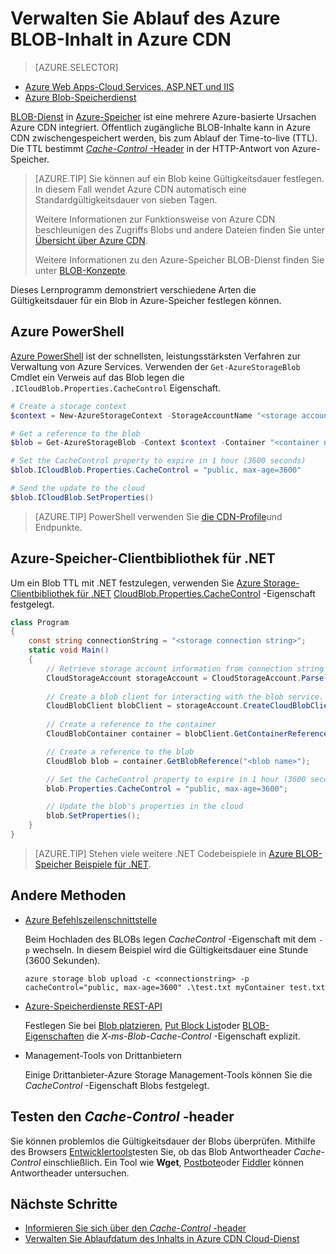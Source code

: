 <properties
 pageTitle="Ablauf des Azure BLOB-Inhalt in Azure CDN verwalten | Microsoft Azure"
 description="Erfahren Sie mehr über die Optionen zum Steuern von Time to live für Blobs in Azure CDN Zwischenspeichern."
 services="cdn"
 documentationCenter=""
 authors="camsoper"
 manager="erikre"
 editor=""/>
<tags
 ms.service="cdn"
 ms.workload="media"
 ms.tgt_pltfrm="na"
 ms.devlang="multiple"
 ms.topic="article"
 ms.date="09/15/2016"
 ms.author="casoper"/>


# <a name="manage-expiration-of-azure-storage-blob-content-in-azure-cdn"></a>Verwalten Sie Ablauf des Azure BLOB-Inhalt in Azure CDN

> [AZURE.SELECTOR]
- [Azure Web Apps-Cloud Services, ASP.NET und IIS](cdn-manage-expiration-of-cloud-service-content.md)
- [Azure Blob-Speicherdienst](cdn-manage-expiration-of-blob-content.md)

[BLOB-Dienst](../storage/storage-introduction.md#blob-storage) in [Azure-Speicher](../storage/storage-introduction.md) ist eine mehrere Azure-basierte Ursachen Azure CDN integriert.  Öffentlich zugängliche BLOB-Inhalte kann in Azure CDN zwischengespeichert werden, bis zum Ablauf der Time-to-live (TTL).  Die TTL bestimmt [ *Cache-Control* -Header](http://www.w3.org/Protocols/rfc2616/rfc2616-sec14.html#sec14.9) in der HTTP-Antwort von Azure-Speicher.

>[AZURE.TIP] Sie können auf ein Blob keine Gültigkeitsdauer festlegen.  In diesem Fall wendet Azure CDN automatisch eine Standardgültigkeitsdauer von sieben Tagen.
>
>Weitere Informationen zur Funktionsweise von Azure CDN beschleunigen des Zugriffs Blobs und andere Dateien finden Sie unter [Übersicht über Azure CDN](./cdn-overview.md).
>
>Weitere Informationen zu den Azure-Speicher BLOB-Dienst finden Sie unter [BLOB-Konzepte](https://msdn.microsoft.com/library/dd179376.aspx). 

Dieses Lernprogramm demonstriert verschiedene Arten die Gültigkeitsdauer für ein Blob in Azure-Speicher festlegen können.  

## <a name="azure-powershell"></a>Azure PowerShell

[Azure PowerShell](../powershell-install-configure.md) ist der schnellsten, leistungsstärksten Verfahren zur Verwaltung von Azure Services.  Verwenden der `Get-AzureStorageBlob` Cmdlet ein Verweis auf das Blob legen die `.ICloudBlob.Properties.CacheControl` Eigenschaft. 

```powershell
# Create a storage context
$context = New-AzureStorageContext -StorageAccountName "<storage account name>" -StorageAccountKey "<storage account key>"

# Get a reference to the blob
$blob = Get-AzureStorageBlob -Context $context -Container "<container name>" -Blob "<blob name>"

# Set the CacheControl property to expire in 1 hour (3600 seconds)
$blob.ICloudBlob.Properties.CacheControl = "public, max-age=3600"

# Send the update to the cloud
$blob.ICloudBlob.SetProperties()
```

>[AZURE.TIP] PowerShell verwenden Sie [die CDN-Profile](./cdn-manage-powershell.md)und Endpunkte.

## <a name="azure-storage-client-library-for-net"></a>Azure-Speicher-Clientbibliothek für .NET

Um ein Blob TTL mit .NET festzulegen, verwenden Sie [Azure Storage-Clientbibliothek für .NET](../storage/storage-dotnet-how-to-use-blobs.md) [CloudBlob.Properties.CacheControl](https://msdn.microsoft.com/library/microsoft.windowsazure.storage.blob.blobproperties.cachecontrol.aspx) -Eigenschaft festgelegt.

```csharp
class Program
{
    const string connectionString = "<storage connection string>";
    static void Main()
    {
        // Retrieve storage account information from connection string
        CloudStorageAccount storageAccount = CloudStorageAccount.Parse(connectionString);
        
        // Create a blob client for interacting with the blob service.
        CloudBlobClient blobClient = storageAccount.CreateCloudBlobClient();
        
        // Create a reference to the container
        CloudBlobContainer container = blobClient.GetContainerReference("<container name>");

        // Create a reference to the blob
        CloudBlob blob = container.GetBlobReference("<blob name>");

        // Set the CacheControl property to expire in 1 hour (3600 seconds)
        blob.Properties.CacheControl = "public, max-age=3600";

        // Update the blob's properties in the cloud
        blob.SetProperties();
    }
}
```

>[AZURE.TIP] Stehen viele weitere .NET Codebeispiele in [Azure BLOB-Speicher Beispiele für .NET](https://azure.microsoft.com/documentation/samples/storage-blob-dotnet-getting-started/).

## <a name="other-methods"></a>Andere Methoden

- [Azure Befehlszeilenschnittstelle](../xplat-cli-install.md)

    Beim Hochladen des BLOBs legen *CacheControl* -Eigenschaft mit dem `-p` wechseln.  In diesem Beispiel wird die Gültigkeitsdauer eine Stunde (3600 Sekunden).

    ```text
    azure storage blob upload -c <connectionstring> -p cacheControl="public, max-age=3600" .\test.txt myContainer test.txt
    ```

- [Azure-Speicherdienste REST-API](https://msdn.microsoft.com/library/azure/dd179355.aspx)

    Festlegen Sie bei [Blob platzieren](https://msdn.microsoft.com/en-us/library/azure/dd179451.aspx), [Put Block List](https://msdn.microsoft.com/en-us/library/azure/dd179467.aspx)oder [BLOB-Eigenschaften](https://msdn.microsoft.com/library/azure/ee691966.aspx) die *X-ms-Blob-Cache-Control* -Eigenschaft explizit.

- Management-Tools von Drittanbietern

    Einige Drittanbieter-Azure Storage Management-Tools können Sie die *CacheControl* -Eigenschaft Blobs festgelegt. 

## <a name="testing-the-cache-control-header"></a>Testen den *Cache-Control* -header

Sie können problemlos die Gültigkeitsdauer der Blobs überprüfen.  Mithilfe des Browsers [Entwicklertools](https://developer.microsoft.com/microsoft-edge/platform/documentation/f12-devtools-guide/)testen Sie, ob das Blob Antwortheader *Cache-Control* einschließlich.  Ein Tool wie **Wget**, [Postbote](https://www.getpostman.com/)oder [Fiddler](http://www.telerik.com/fiddler) können Antwortheader untersuchen.

## <a name="next-steps"></a>Nächste Schritte

- [Informieren Sie sich über den *Cache-Control* -header](http://www.w3.org/Protocols/rfc2616/rfc2616-sec14.html#sec14.9)
- [Verwalten Sie Ablaufdatum des Inhalts in Azure CDN Cloud-Dienst](./cdn-manage-expiration-of-cloud-service-content.md)

